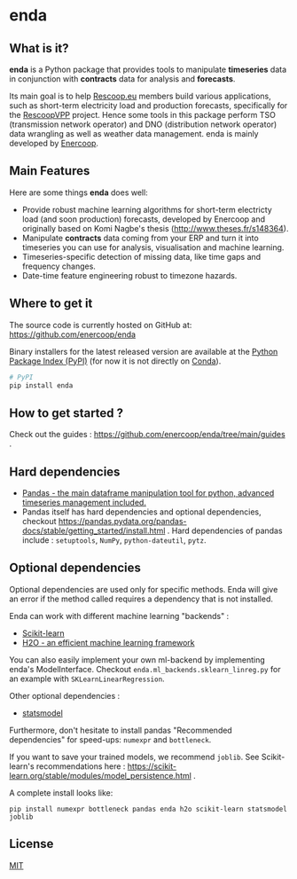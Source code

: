 # enda


## What is it?

**enda** is a Python package that provides tools to manipulate **timeseries** data in conjunction with **contracts** data for analysis and **forecasts**. 

Its main goal is to help [Rescoop.eu](https://www.rescoop.eu/) members build various applications, such as short-term electricity load and production forecasts, specifically for the [RescoopVPP](https://www.rescoopvpp.eu/) project. Hence some tools in this package perform TSO (transmission network operator) and DNO (distribution network operator) data wrangling as well as weather data management. enda is mainly developed by [Enercoop](https://www.enercoop.fr/).

## Main Features
Here are some things **enda** does well:

  - Provide robust machine learning algorithms for short-term electricty load (and soon production) forecasts, developed by Enercoop and originally based on Komi Nagbe's thesis (http://www.theses.fr/s148364).
  - Manipulate **contracts** data coming from your ERP and turn it into timeseries you can use for analysis, visualisation and machine learning.  
  - Timeseries-specific detection of missing data, like time gaps and frequency changes.
  - Date-time feature engineering robust to timezone hazards.

## Where to get it
The source code is currently hosted on GitHub at: https://github.com/enercoop/enda

Binary installers for the latest released version are available at the [Python
Package Index (PyPI)](https://pypi.org/project/enda) (for now it is not directly on [Conda](https://docs.conda.io/en/latest/)).

```sh
# PyPI
pip install enda
```

## How to get started ?

Check out the guides : https://github.com/enercoop/enda/tree/main/guides .

## Hard dependencies
- [Pandas - the main dataframe manipulation tool for python, advanced timeseries management included.](https://pandas.pydata.org/)
- Pandas itself has hard dependencies and optional dependencies, checkout https://pandas.pydata.org/pandas-docs/stable/getting_started/install.html . Hard dependencies of pandas include : `setuptools`, `NumPy`, `python-dateutil`, `pytz`.

## Optional dependencies 

Optional dependencies are used only for specific methods. Enda will give an error if the method called requires a dependency that is not installed. 

Enda can work with different machine learning "backends" :
- [Scikit-learn](https://scikit-learn.org/stable/)
- [H2O - an efficient machine learning framework](https://docs.h2o.ai/)

You can also easily implement your own ml-backend by implementing enda's ModelInterface. Checkout `enda.ml_backends.sklearn_linreg.py` for an example with `SKLearnLinearRegression`. 

Other optional dependencies :
- [statsmodel](https://pypi.org/project/statsmodels/)

Furthermore, don't hesitate to install pandas "Recommended dependencies" for speed-ups: `numexpr` and `bottleneck`.

If you want to save your trained models, we recommend `joblib`. See Scikit-learn's recommendations here : https://scikit-learn.org/stable/modules/model_persistence.html . 

A complete install looks like:
```
pip install numexpr bottleneck pandas enda h2o scikit-learn statsmodel joblib
```



## License
[MIT](LICENSE)
